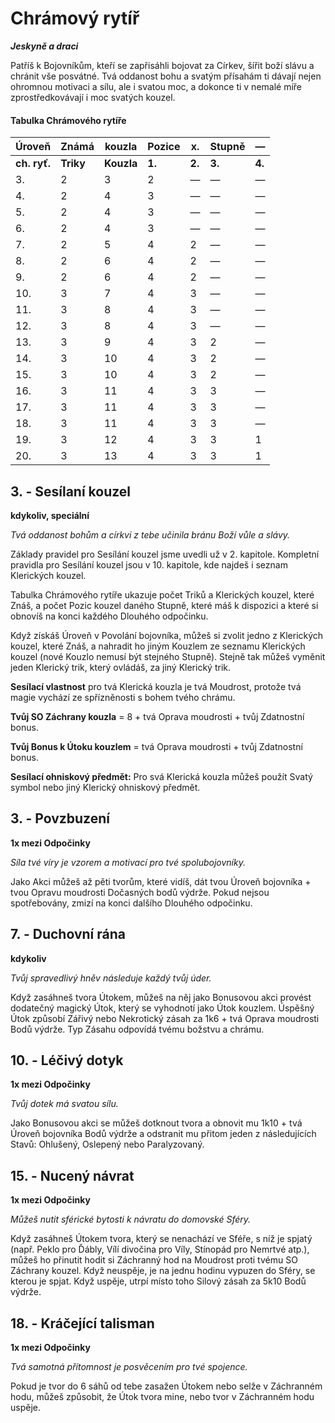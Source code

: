 # Chrámový rytíř

***Jeskyně a draci***

Patříš k Bojovníkům, kteří se zapřisáhli bojovat za Církev, šířit boží slávu a chránit vše posvátné. Tvá oddanost bohu a svatým přísahám ti dávají nejen ohromnou motivaci a sílu, ale i svatou moc, a dokonce ti v nemalé míře zprostředkovávají i moc svatých kouzel.

#### Tabulka Chrámového rytíře

| Úroveň | Známá | kouzla | Pozice | x. | Stupně | — |
| --- | --- | --- | --- | --- | --- | --- |
| **ch. ryť.** | **Triky** | **Kouzla** | **1.** | **2.** | **3.** | **4.** |
| 3\. | 2 | 3 | 2 | — | — | — |
| 4\. | 2 | 4 | 3 | — | — | — |
| 5\. | 2 | 4 | 3 | — | — | — |
| 6\. | 2 | 4 | 3 | — | — | — |
| 7\. | 2 | 5 | 4 | 2 | — | — |
| 8\. | 2 | 6 | 4 | 2 | — | — |
| 9\. | 2 | 6 | 4 | 2 | — | — |
| 10\. | 3 | 7 | 4 | 3 | — | — |
| 11\. | 3 | 8 | 4 | 3 | — | — |
| 12\. | 3 | 8 | 4 | 3 | — | — |
| 13\. | 3 | 9 | 4 | 3 | 2 | — |
| 14\. | 3 | 10 | 4 | 3 | 2 | — |
| 15\. | 3 | 10 | 4 | 3 | 2 | — |
| 16\. | 3 | 11 | 4 | 3 | 3 | — |
| 17\. | 3 | 11 | 4 | 3 | 3 | — |
| 18\. | 3 | 11 | 4 | 3 | 3 | — |
| 19\. | 3 | 12 | 4 | 3 | 3 | 1 |
| 20\. | 3 | 13 | 4 | 3 | 3 | 1 |

## 3\. - Sesílaní kouzel

**kdykoliv, speciální**

*Tvá oddanost bohům a církvi z tebe učinila bránu Boží vůle a slávy.*

Základy pravidel pro Sesílání kouzel jsme uvedli už v 2. kapitole. Kompletní pravidla pro Sesílání kouzel jsou v 10. kapitole, kde najdeš i seznam Klerických kouzel.

Tabulka Chrámového rytíře ukazuje počet Triků a Klerických kouzel, které Znáš, a počet Pozic kouzel daného Stupně, které máš k dispozici a které si obnovíš na konci každého Dlouhého odpočinku.

Když získáš Úroveň v Povolání bojovníka, můžeš si zvolit jedno z Klerických kouzel, které Znáš, a nahradit ho jiným Kouzlem ze seznamu Klerických kouzel (nové Kouzlo nemusí být stejného Stupně). Stejně tak můžeš vyměnit jeden Klerický trik, který ovládáš, za jiný Klerický trik.

**Sesílací vlastnost** pro tvá Klerická kouzla je tvá Moudrost, protože tvá magie vychází ze spřízněnosti s bohem tvého chrámu.

**Tvůj SO Záchrany kouzla** = 8 + tvá Oprava moudrosti + tvůj Zdatnostní bonus.

**Tvůj Bonus k Útoku kouzlem** = tvá Oprava moudrosti + tvůj Zdatnostní bonus.

**Sesílací ohniskový předmět:** Pro svá Klerická kouzla můžeš použít Svatý symbol nebo jiný Klerický ohniskový předmět.

## 3\. - Povzbuzení

**1x mezi Odpočinky**

*Síla tvé víry je vzorem a motivací pro tvé spolubojovníky.*

Jako Akci můžeš až pěti tvorům, které vidíš, dát tvou Úroveň bojovníka + tvou Opravu moudrosti Dočasných bodů výdrže. Pokud nejsou spotřebovány, zmizí na konci dalšího Dlouhého odpočinku.

## 7\. - Duchovní rána

**kdykoliv**

*Tvůj spravedlivý hněv následuje každý tvůj úder.*

Když zasáhneš tvora Útokem, můžeš na něj jako Bonusovou akci provést dodatečný magický Útok, který se vyhodnotí jako Útok kouzlem. Úspěšný Útok způsobí Zářivý nebo Nekrotický zásah za 1k6 + tvá Oprava moudrosti Bodů výdrže. Typ Zásahu odpovídá tvému božstvu a chrámu.

## 10\. - Léčivý dotyk

**1x mezi Odpočinky**

*Tvůj dotek má svatou sílu.*

Jako Bonusovou akci se můžeš dotknout tvora a obnovit mu 1k10 + tvá Úroveň bojovníka Bodů výdrže a odstranit mu přitom jeden z následujících Stavů: Ohlušený, Oslepený nebo Paralyzovaný.

## 15\. - Nucený návrat

**1x mezi Odpočinky**

*Můžeš nutit sférické bytosti k návratu do domovské Sféry.*

Když zasáhneš Útokem tvora, který se nenachází ve Sféře, s níž je spjatý (např. Peklo pro Ďábly, Vílí divočina pro Víly, Stínopád pro Nemrtvé atp.), můžeš ho přinutit hodit si Záchranný hod na Moudrost proti tvému SO Záchrany kouzel. Když neuspěje, je na jednu hodinu vypuzen do Sféry, se kterou je spjat. Když uspěje, utrpí místo toho Silový zásah za 5k10 Bodů výdrže.

## 18\. - Kráčející talisman

**1x mezi Odpočinky**

*Tvá samotná přítomnost je posvěcením pro tvé spojence.*

Pokud je tvor do 6 sáhů od tebe zasažen Útokem nebo selže v Záchranném hodu, můžeš způsobit, že Útok tvora mine, nebo tvor v Záchranném hodu uspěje.
